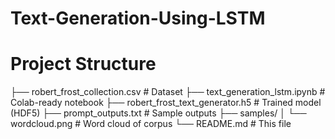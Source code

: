 # Text-Generation-Using-LSTM

# Project Structure
├── robert_frost_collection.csv       # Dataset
├── text_generation_lstm.ipynb        # Colab-ready notebook
├── robert_frost_text_generator.h5    # Trained model (HDF5)
├── prompt_outputs.txt                # Sample outputs
├── samples/
│ └── wordcloud.png                   # Word cloud of corpus
└── README.md                         # This file
